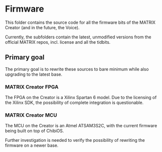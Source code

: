 # Firmware

This folder contains the source code for all the firmware bits of the MATRIX Creator (and in the future, the Voice).

Currently, the subfolders contain the latest, unmodified versions from the official MATRIX repos, incl. license and all the tidbits.

## Primary goal

The primary goal is to rewrite these sources to bare minimum while also upgrading to the latest base.


### MATRIX Creator FPGA

The FPGA on the Creator is a Xilinx Spartan 6 model. Due to the licensing of the Xilinx SDK, the possibility of complete integration is questionable.

### MATRIX Creator MCU

The MCU on the Creator is an Atmel ATSAM3S2C, with the current firmware being built on top of ChibiOS.

Further investigation is needed to verify the possibility of rewriting the firmware on a newer base.